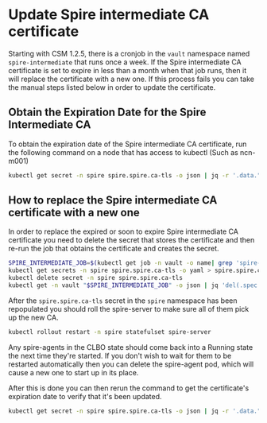 # Update Spire intermediate CA certificate

Starting with CSM 1.2.5, there is a cronjob in the `vault` namespace named
`spire-intermediate` that runs once a week. If the Spire intermediate CA
certificate is set to expire in less than a month when that job runs, then it
will replace the certificate with a new one. If this process fails you can
take the manual steps listed below in order to update the certificate.

## Obtain the Expiration Date for the Spire Intermediate CA

To obtain the expiration date of the Spire intermediate CA certificate, run the
following command on a node that has access to kubectl (Such as ncn-m001)

```bash
kubectl get secret -n spire spire.spire.ca-tls -o json | jq -r '.data."tls.crt" | @base64d' | openssl x509 -noout -enddate
```

## How to replace the Spire intermediate CA certificate with a new one

In order to replace the expired or soon to expire Spire intermediate CA
certificate you need to delete the secret that stores the certificate and then
re-run the job that obtains the certificate and creates the secret.

```bash
SPIRE_INTERMEDIATE_JOB=$(kubectl get job -n vault -o name| grep 'spire-intermediate' | tail -n1)
kubectl get secrets -n spire spire.spire.ca-tls -o yaml > spire.spire.ca-tls.yaml.bak
kubectl delete secret -n spire spire.spire.ca-tls
kubectl get -n vault "$SPIRE_INTERMEDIATE_JOB" -o json | jq 'del(.spec.selector,.spec.template.metadata.labels)' | kubectl replace --force -f -
```

After the `spire.spire.ca-tls` secret in the `spire` namespace has been
repopulated you should roll the spire-server to make sure all of them pick up
the new CA.

```bash
kubectl rollout restart -n spire statefulset spire-server
```

Any spire-agents in the CLBO state should come back into a Running state the
next time they're started. If you don't wish to wait for them to be restarted
automatically then you can delete the spire-agent pod, which will cause a new
one to start up in its place.

After this is done you can then rerun the command to get the certificate's
expiration date to verify that it's been updated.

```bash
kubectl get secret -n spire spire.spire.ca-tls -o json | jq -r '.data."tls.crt" | @base64d' | openssl x509 -noout -enddate
```
